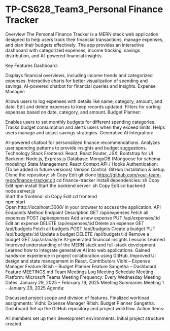 # TP-CS628_Team3_Personal Finance Tracker

Overview
The Personal Finance Tracker is a MERN stack web application designed to help users track their financial transactions, manage expenses, and plan their budgets effectively. The app provides an interactive dashboard with categorized expenses, income tracking, savings distribution, and AI-powered financial insights.

Key Features
Dashboard:

Displays financial overviews, including income trends and categorized expenses.
Interactive charts for better visualization of spending and savings.
AI-powered chatbot for financial queries and insights.
Expense Manager:

Allows users to log expenses with details like name, category, amount, and date.
Edit and delete expenses to keep records updated.
Filters for sorting expenses based on date, category, and amount.
Budget Planner:

Enables users to set monthly budgets for different spending categories.
Tracks budget consumption and alerts users when they exceed limits.
Helps users manage and adjust savings strategies.
Generative AI Integration:

AI-powered chatbot for personalized finance recommendations.
Analyzes user spending patterns to provide insights and budget suggestions.
Technology Stack
Frontend: React, React Router, JSX, Bootstrap for UI
Backend: Node.js, Express.js
Database: MongoDB (Mongoose for schema modeling)
State Management: React Context API / Hooks
Authentication: (To be added in future versions)
Version Control: GitHub
Installation & Setup
Clone the repository:
sh
Copy
Edit
git clone https://github.com/your-team-repo/finance-tracker.git
cd finance-tracker
Install dependencies:
sh
Copy
Edit
npm install
Start the backend server:
sh
Copy
Edit
cd backend  
node server.js  
Start the frontend:
sh
Copy
Edit
cd frontend  
npm start  
Open http://localhost:3000/ in your browser to access the application.
API Endpoints
Method	Endpoint	Description
GET	/api/expenses	Fetch all expenses
POST	/api/expenses	Add a new expense
PUT	/api/expenses/:id	Edit an expense
DELETE	/api/expenses/:id	Delete an expense
GET	/api/budgets	Fetch all budgets
POST	/api/budgets	Create a budget
PUT	/api/budgets/:id	Update a budget
DELETE	/api/budgets/:id	Remove a budget
GET	/api/ai/analyze	AI-generated financial insights
Lessons Learned
Improved understanding of the MERN stack and full-stack development.
Learned how to integrate generative AI into web applications.
Gained hands-on experience in project collaboration using GitHub.
Improved UI design and state management in React.
Contributors
Vidhi – Expense Manager Feature
Ritish – Budget Planner Feature
Sangetha – Dashboard Feature
MEETINGS.md
Team Meetings Log
Meeting Schedule
Meeting Platform: Microsoft Teams
Meeting Frequency: Every Wednesday
Meeting Dates: January 29, 2025 – February 19, 2025
Meeting Summaries
Meeting 1 - January 29, 2025
Agenda:

Discussed project scope and division of features.
Finalized workload assignments:
Vidhi: Expense Manager
Ritish: Budget Planner
Sangetha: Dashboard
Set up the GitHub repository and project workflow.
Action Items:

All members set up their development environments.
Initial project structure created.
